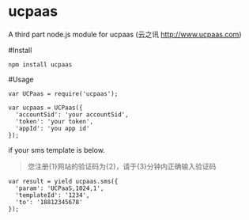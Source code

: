# ucpaas
A third part node.js module for ucpaas (云之讯 http://www.ucpaas.com)


#Install

`npm install ucpaas`

#Usage

```
var UCPaas = require('ucpaas');

var ucpaas = UCPaas({
  'accountSid': 'your accountSid',
  'token': 'your token',
  'appId': 'you app id'
});
```
if your sms template is below.

>您注册{1}网站的验证码为{2}，请于{3}分钟内正确输入验证码

```
var result = yield ucpaas.sms({
  'param': 'UCPaaS,1024,1',
  'templateId': '1234',
  'to': '18812345678'
});


```
